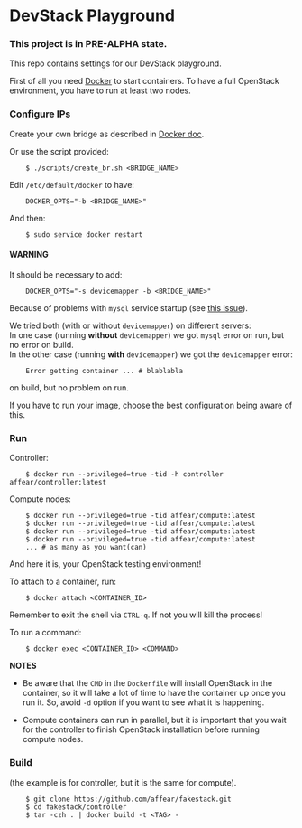 # DevStack Playground
### This project is in __PRE-ALPHA__ state.

This repo contains settings for our DevStack playground.

First of all you need [Docker](https://www.docker.com/) to start containers. 
To have a full OpenStack environment, you have to run at least two nodes.  

### Configure IPs
Create your own bridge as described in [Docker doc](https://docs.docker.com/articles/networking/#building-your-own-bridge).

Or use the script provided:

```
	$ ./scripts/create_br.sh <BRIDGE_NAME>
```

Edit `/etc/default/docker` to have:

```
	DOCKER_OPTS="-b <BRIDGE_NAME>"
```

And then:

```
	$ sudo service docker restart
```

#### WARNING
It should be necessary to add:

```
	DOCKER_OPTS="-s devicemapper -b <BRIDGE_NAME>"
```

Because of problems with `mysql` service startup (see [this issue](https://github.com/docker/docker/issues/5430)).

We tried both (with or without `devicemapper`) on different servers:   
In one case (running __without__ `devicemapper`) we got `mysql` error on run, but no error on build.  
In the other case (running __with__ `devicemapper`) we got the `devicemapper` error:

```
	Error getting container ... # blablabla
```

on build, but no problem on run.

If you have to run your image, choose the best configuration being aware of this.

### Run
Controller:

```
	$ docker run --privileged=true -tid -h controller affear/controller:latest
```

Compute nodes:

```
	$ docker run --privileged=true -tid affear/compute:latest
	$ docker run --privileged=true -tid affear/compute:latest
	$ docker run --privileged=true -tid affear/compute:latest
	$ docker run --privileged=true -tid affear/compute:latest
	... # as many as you want(can)
```

And here it is, your OpenStack testing environment!

To attach to a container, run:

```
	$ docker attach <CONTAINER_ID>
```

Remember to exit the shell via `CTRL-q`. If not you will kill the process!

To run a command:

```
	$ docker exec <CONTAINER_ID> <COMMAND>
```

__NOTES__

* Be aware that the `CMD` in the `Dockerfile` will install OpenStack in the container, so it will take a lot of time to have the container up once you run it. So, avoid `-d` option if you want to see what it is happening.

* Compute containers can run in parallel, but it is important that you wait for the controller to finish OpenStack installation before running compute nodes.

### Build
(the example is for controller, but it is the same for compute).

```
	$ git clone https://github.com/affear/fakestack.git
	$ cd fakestack/controller
	$ tar -czh . | docker build -t <TAG> -
```